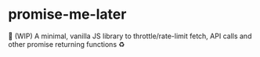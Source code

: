 # promise-me-later
:construction: (WIP) A minimal, vanilla JS library to throttle/rate-limit fetch, API calls and other promise returning functions :recycle:
